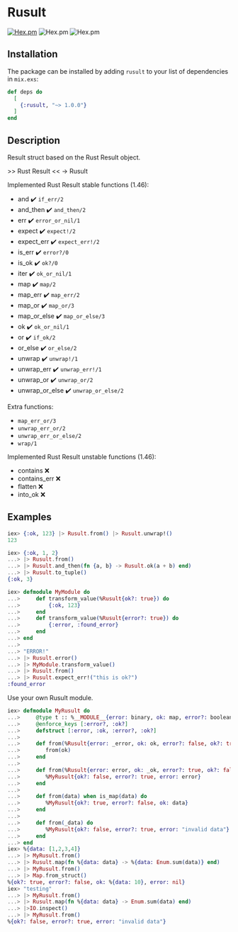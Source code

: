 # Rusult

[![Hex.pm](https://img.shields.io/hexpm/v/rusult)](https://hex.pm/packages/rusult)
![Hex.pm](https://img.shields.io/hexpm/l/rusult)
![Hex.pm](https://img.shields.io/hexpm/l/rusult)

## Installation

The package can be installed by adding `rusult` to your list of dependencies in `mix.exs`:

```elixir
def deps do
  [
    {:rusult, "~> 1.0.0"}
  ]
end
```

## Description

Result struct based on the Rust Result object.
  
\>\> Rust Result << -> Rusult


Implemented Rust Result stable functions (1.46):

- and ✔️ `if_err/2`
- and_then ✔️ `and_then/2`
- err ✔️ `error_or_nil/1`
- expect ✔️ `expect!/2`
- expect_err ✔️ `expect_err!/2`
- is_err ✔️ `error?/0`
- is_ok ✔️ `ok?/0`
- iter ✔️ `ok_or_nil/1`
- map ✔️ `map/2`
- map_err ✔️ `map_err/2`
- map_or ✔️ `map_or/3`
- map_or_else ✔️ `map_or_else/3`
- ok ✔️ `ok_or_nil/1`
- or ✔️ `if_ok/2`
- or_else ✔️ `or_else/2`
- unwrap ✔️ `unwrap!/1`
- unwrap_err ✔️ `unwrap_err!/1`
- unwrap_or ✔️ `unwrap_or/2`
- unwrap_or_else ✔️ `unwrap_or_else/2`

Extra functions:

- `map_err_or/3`
- `unwrap_err_or/2`
- `unwrap_err_or_else/2`
- `wrap/1`

Implemented Rust Result unstable functions (1.46):

- contains ❌
- contains_err ❌
- flatten ❌
- into_ok ❌

## Examples

```elixir
iex> {:ok, 123} |> Rusult.from() |> Rusult.unwrap!()
123
```

```elixir
iex> {:ok, 1, 2}  
...> |> Rusult.from()
...> |> Rusult.and_then(fn {a, b} -> Rusult.ok(a + b) end)
...> |> Rusult.to_tuple()
{:ok, 3}
```

```elixir
iex> defmodule MyModule do
...>     def transform_value(%Rusult{ok?: true}) do
...>         {:ok, 123}
...>     end
...>     def transform_value(%Rusult{error?: true}) do
...>         {:error, :found_error}
...>     end
...> end
...>
...> "ERROR!"
...> |> Rusult.error()
...> |> MyModule.transform_value()
...> |> Rusult.from()
...> |> Rusult.expect_err!("this is ok?")
:found_error
```

Use your own Rusult module.

```elixir
iex> defmodule MyRusult do
...>     @type t :: %__MODULE__{error: binary, ok: map, error?: boolean, ok?: boolean}
...>     @enforce_keys [:error?, :ok?]
...>     defstruct [:error, :ok, :error?, :ok?] 
...>
...>     def from(%Rusult{error: _error, ok: ok, error?: false, ok?: true}) do
...>        from(ok)
...>     end
...>     
...>     def from(%Rusult{error: error, ok: _ok, error?: true, ok?: false}) do
...>        %MyRusult{ok?: false, error?: true, error: error}
...>     end
...>     
...>     def from(data) when is_map(data) do
...>        %MyRusult{ok?: true, error?: false, ok: data}
...>     end
...>
...>     def from(_data) do
...>        %MyRusult{ok?: false, error?: true, error: "invalid data"}
...>     end
...> end
iex> %{data: [1,2,3,4]}
...> |> MyRusult.from()
...> |> Rusult.map(fn %{data: data} -> %{data: Enum.sum(data)} end)
...> |> MyRusult.from()
...> |> Map.from_struct()
%{ok?: true, error?: false, ok: %{data: 10}, error: nil}
iex> "testing"
...> |> MyRusult.from()
...> |> Rusult.map(fn %{data: data} -> Enum.sum(data) end)
...> |>IO.inspect()
...> |> MyRusult.from()
%{ok?: false, error?: true, error: "invalid data"}
```


